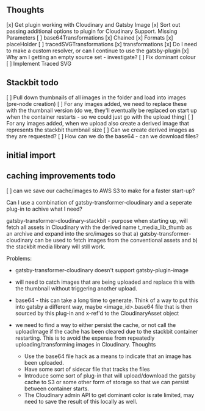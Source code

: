 ## Thoughts

[x] Get plugin working with Cloudinary and Gatsby Image
[x] Sort out passing additional options to plugin for Cloudinary Support. Missing Parameters
    [ ] base64Transformations
    [x] Chained
    [x] Formats
    [x] placeHolder
    [ ] tracedSVGTransformations
    [x] transformations
[x] Do I need to make a custom resolver, or can I continue to use the gatsby-plugin
[x] Why am I getting an empty source set - investigate?
[ ] Fix dominant colour
[ ] Implement Traced SVG

## Stackbit todo
[ ] Pull down thumbnails of all images in the folder and load into images (pre-node creation)
[ ] For any images added, we need to replace these with the thumbnail version (do we, they'll eventually be replaced on start up when the container restarts - so we could just go with the upload thing)
[ ] For any images added, when we upload also create a derived image that represents the stackbit thumbnail size
[ ] Can we create derived images as they are requested?
[ ] How can we do the base64 - can we download files?

## initial import

## caching improvements todo
[ ] can we save our cache/images to AWS S3 to make for a faster start-up?









Can I use a combination of gatsby-transformer-cloudinary and a seperate plug-in to achive what I need?

gatsby-transformer-cloudinary-stackbit - purpose when starting up, will fetch all assets in Cloudinary with the derived name t_media_lib_thumb as an archive and expand into the src/images so that a) gatsby-transformer-cloudinary can be used to fetch images from the conventional assets and b) the stackbit media library will still work.

Problems:
 * gatsby-transformer-cloudinary doesn't support gatsby-plugin-image
 * will need to catch images that are being uploaded and replace this with the thumbnail without triggering another upload.
 * base64 - this can take a long time to generate. Think of a way to put this into gatsby a different way, maybe <image_id>.base64 file that is then sourced by this plug-in and x-ref'd to the CloudinaryAsset object

 * we need to find a way to either persist the cache, or not call the uploadImage if the cache has been cleared due to the stackbit container restarting. This is to avoid the expense from repeatedly uploading/transforming images in Cloudinary. Thoughts
    - Use the base64 file hack as a means to indicate that an image has been uploaded.
    - Have some sort of sidecar file that tracks the files
    - Introduce some sort of plug-in that will upload/download the gatsby cache to S3 or some other form of storage so that we can persist between container starts.
    - The Cloudinary admin API to get dominant color is rate limited, may need to save the result of this locally as well.